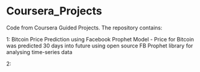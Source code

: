 # Coursera_Projects
Code from Coursera Guided Projects.
The repository contains:

1: Bitcoin Price Prediction using Facebook Prophet Model - 
Price for Bitcoin was predicted 30 days into future using open source FB Prophet library for analysing time-series data
    
2: 
